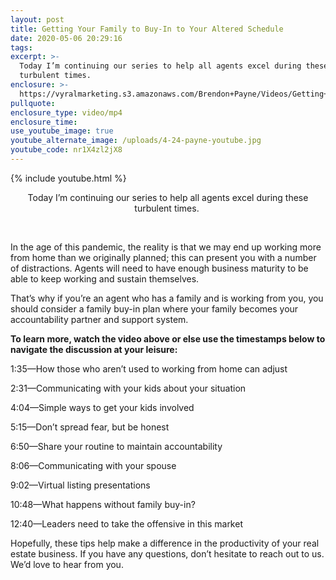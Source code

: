 ```yaml
---
layout: post
title: Getting Your Family to Buy-In to Your Altered Schedule
date: 2020-05-06 20:29:16
tags:
excerpt: >-
  Today I’m continuing our series to help all agents excel during these
  turbulent times.
enclosure: >-
  https://vyralmarketing.s3.amazonaws.com/Brendon+Payne/Videos/Getting+Your+Family+to+Buy-In+to+Your+Altered+Schedule.mp4
pullquote:
enclosure_type: video/mp4
enclosure_time:
use_youtube_image: true
youtube_alternate_image: /uploads/4-24-payne-youtube.jpg
youtube_code: nr1X4zl2jX8
---
```


{% include youtube.html %}

<center>Today I&rsquo;m continuing our series to help all agents excel during these turbulent times.&nbsp;</center>

&nbsp;

In the age of this pandemic, the reality is that we may end up working more from home than we originally planned; this can present you with a number of distractions. Agents will need to have enough business maturity to be able to keep working and sustain themselves.

That’s why if you’re an agent who has a family and is working from you, you should consider a family buy-in plan where your family becomes your accountability partner and support system.

**To learn more, watch the video above or else use the timestamps below to navigate the discussion at your leisure:**

1:35—How those who aren’t used to working from home can adjust

2:31—Communicating with your kids about your situation

4:04—Simple ways to get your kids involved

5:15—Don’t spread fear, but be honest

6:50—Share your routine to maintain accountability

8:06—Communicating with your spouse

9:02—Virtual listing presentations

10:48—What happens without family buy-in?

12:40—Leaders need to take the offensive in this market

Hopefully, these tips help make a difference in the productivity of your real estate business. If you have any questions, don’t hesitate to reach out to us. We’d love to hear from you.